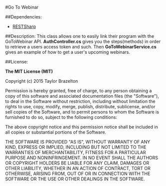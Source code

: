 #Go To Webinar

##Dependencies:
* [RESTSharp](http://restsharp.org/)

##Description:
	This class allows one to easily link their program with the GoToWebinar API. **AuthController.cs** gives you the steps(methods) in order to retrieve a users access token and such. Then **GoToWebinarService.cs** gives an example of how to get a user's upcoming webinars.
	
##License:
	
**The MIT License (MIT)**

Copyright (c) 2015 Taylor Brazelton

Permission is hereby granted, free of charge, to any person obtaining a copy
of this software and associated documentation files (the "Software"), to deal
in the Software without restriction, including without limitation the rights
to use, copy, modify, merge, publish, distribute, sublicense, and/or sell
copies of the Software, and to permit persons to whom the Software is
furnished to do so, subject to the following conditions:

The above copyright notice and this permission notice shall be included in all
copies or substantial portions of the Software.

THE SOFTWARE IS PROVIDED "AS IS", WITHOUT WARRANTY OF ANY KIND, EXPRESS OR
IMPLIED, INCLUDING BUT NOT LIMITED TO THE WARRANTIES OF MERCHANTABILITY,
FITNESS FOR A PARTICULAR PURPOSE AND NONINFRINGEMENT. IN NO EVENT SHALL THE
AUTHORS OR COPYRIGHT HOLDERS BE LIABLE FOR ANY CLAIM, DAMAGES OR OTHER
LIABILITY, WHETHER IN AN ACTION OF CONTRACT, TORT OR OTHERWISE, ARISING FROM,
OUT OF OR IN CONNECTION WITH THE SOFTWARE OR THE USE OR OTHER DEALINGS IN THE
SOFTWARE.